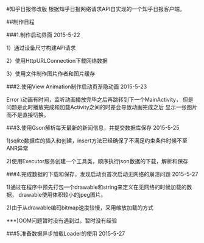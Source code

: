 #知乎日报修改版
根据知乎日报网络请求API自实现的一个知乎日报客户端。

##制作日程

###1.制作启动界面 2015-5-22

1）通过设备尺寸构建API请求

2）使用HttpURLConnection下载网络数据

3）使用文件制作图片作者和图片缓存

###2.使用View Animation制作启动页渐隐动画 2015-5-23

Error )动画有时间，监听动画播放完毕之后再跳转到下一个MainActivity，
但是问题是此时播放完成和加载Activity之间的时差会导致动画完成之后
显示一张图片而不是直接切换。

###3.使用Gson解析每天最新的新闻信息，并提交数据库保存 2015-5-25

1)sqlite数据库的插入和创建，insert方法已经确保了不满足约束条件时候不至ANR异常

2)使用Executor服务创建一个工具类，顺序执行json数据的下载，解析和保存

###4.完成数据的下载和保存，发现启动页首次启动无网络的崩溃问题 2015-5-27

1)通过在程序中预先打包一个drawable和string来定义在无网络的时候加载的数据，
drawable使用体积较小的jpeg图片。

2)由于从drawable编码bitmap速度较慢，采用缩放加载的方式

***)OOM问题暂时没有遇到过，暂时没有经验

###5.准备数据异步加载Loader的使用 2015-5-27
